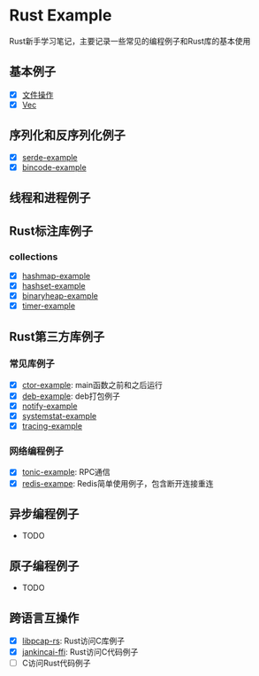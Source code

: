# Rust Example

Rust新手学习笔记，主要记录一些常见的编程例子和Rust库的基本使用

## 基本例子

- [x] [文件操作](./base-example/src/file_example.rs)
- [x] [Vec](./base-example/src/vec_example.rs)

## 序列化和反序列化例子

- [x] [serde-example](./serde/serde-example/src/)
- [x] [bincode-example](./serde/bincode-example/src/)

## 线程和进程例子

## Rust标注库例子

### collections

- [x] [hashmap-example](./hashmap-example/)
- [x] [hashset-example](./hashset-example/)
- [x] [binaryheap-example](./binaryheap-example/)
- [x] [timer-example](./timer-example/)

## Rust第三方库例子

### 常见库例子

- [x] [ctor-example](./lib/ctor-example/): main函数之前和之后运行
- [x] [deb-example](./lib/deb-example/): deb打包例子
- [x] [notify-example](./lib//notify-example/)
- [x] [systemstat-example](./lib/systemstat-example/)
- [x] [tracing-example](./lib/tracing-example/)

### 网络编程例子

- [x] [tonic-example](./newwork/network-example/tonic-example/): RPC通信
- [x] [redis-exampe](./newwork/redis-example/): Redis简单使用例子，包含断开连接重连

## 异步编程例子

- TODO

## 原子编程例子

- TODO

## 跨语言互操作

- [x] [libpcap-rs](./ffi/libpcap-rs/): Rust访问C库例子
- [x] [jankincai-ffi](./ffi/jankincai-ffi/): Rust访问C代码例子
- [ ] C访问Rust代码例子
